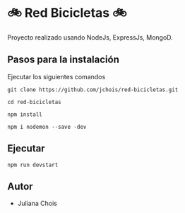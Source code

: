 # :bike: Red Bicicletas :bike:

Proyecto realizado usando NodeJs, ExpressJs, MongoD.

## Pasos para la instalación
Ejecutar los siguientes comandos
```
git clone https://github.com/jchois/red-bicicletas.git
```
```
cd red-bicicletas
```
```
npm install
```
```
npm i nodemon --save -dev
```
## Ejecutar
```
npm run devstart
```
## Autor
- Juliana Chois
